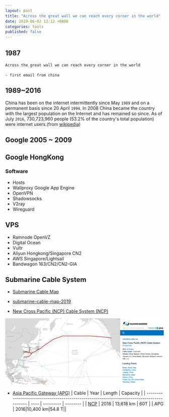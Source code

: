 ```yaml
---
layout: post
title: "Across the great wall we can reach every corner in the world"
date: 2019-06-02 12:12 +0800
categories: tools
published: false
---
```


## 1987

```
Across the great wall we can reach every corner in the world

- first email from china
```

## 1989~2016

China has been on the internet intermittently since May `1989` and on a permanent basis since 20 April `1994`. In 2008 China became the country with the largest population on the Internet and has remained so since. As of July `2016`, 730,723,960 people (53.2% of the country's total population) were internet users.(from [wikipedia](https://en.wikipedia.org/wiki/Internet_in_China))

## Google 2005 ~ 2009

## Google HongKong

### Software

- Hosts
- Wallproxy Google App Engine
- OpenVPN
- Shadowsocks
- V2ray
- Wireguard

## VPS

- Ramnode OpenVZ
- Digital Ocean
- Vultr
- Aliyun Hongkong/Singapore CN2
- AWS Singapore/Lightsail
- Bandwagon 163/CN2/CN2-GIA

## Submarine Cable System

- [Submarine Cable Map](https://www.submarinecablemap.com/)
- [submarine-cable-map-2019](https://submarine-cable-map-2019.telegeography.com/)

- [New Cross Pacific (NCP) Cable System (NCP)][ncp-map]

![ New Cross Pacific (NCP) Cable System ](/asserts/ncp.png)

- [Asia Pacific Gateway (APG)](https://www.submarinecablemap.com/#/submarine-cable/asia-pacific-gateway-apg)
  | Cable | Year | Length | Capacity |
  | ----------------------------------------------------------------------------------------- | ---- | --------- | -------- |
  | [NCP][ncp-news] | 2018 | 13,618 km | 60T |
  | APG | 2016|10,400 km|54.8 T||

[ncp-news]: https://www.submarinenetworks.com/systems/trans-pacific/faster/faster-cable-vs-ncp
[ncp-map]: https://www.submarinecablemap.com/#/submarine-cable/new-cross-pacific-ncp-cable-system
